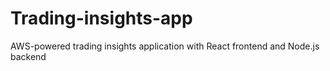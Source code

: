 # Trading-insights-app
AWS-powered trading insights application with React frontend and Node.js backend
